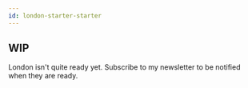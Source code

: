 ```yaml
---
id: london-starter-starter
---
```

## WIP
London isn't quite ready yet. Subscribe to my newsletter to be notified when they are ready.